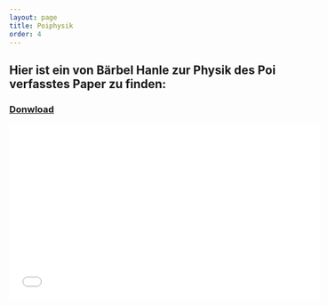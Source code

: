 ```yaml
---
layout: page
title: Poiphysik
order: 4
---
```

## Hier ist ein von Bärbel Hanle zur Physik des Poi verfasstes Paper zu finden:

### <a href="{{site.url}}{{ site.baseurl}}/public/Physik.pdf" download>Donwload</a>

<div class="embed-container">
    <iframe width="560" height="315" src="{{site.url}}{{ site.baseurl}}/public/Physik.pdf" frameborder="0" allowfullscreen></iframe>
</div>
<br>
